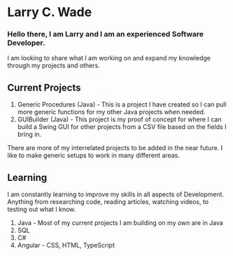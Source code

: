 # Larry C. Wade
### Hello there, I am Larry and I am an experienced Software Developer.
I am looking to share what I am working on and expand my knowledge through my projects and others.

## Current Projects
1. Generic Procedures  (Java) - This is a project I have created so I can pull more generic functions for my other Java projects when needed.
2. GUIBuilder (Java) - This project is my proof of concept for where I can build a Swing GUI for other projects from a CSV file based on the fields I bring in.

There are more of my interrelated projects to be added in the near future.  I like to make generic setups to work in many different areas.

## Learning
I am constantly learning to improve my skills in all aspects of Development.  Anything from researching code, reading articles, watching videos, to testing out what I know.
1. Java - Most of my current projects I am building on my own are in Java
2. SQL
3. C#
4. Angular - CSS, HTML, TypeScript

<!--
**androfrost/androfrost** is a ✨ _special_ ✨ repository because its `README.md` (this file) appears on your GitHub profile.

Here are some ideas to get you started:

- 🔭 I’m currently working on ...
- 🌱 I’m currently learning ...
- 👯 I’m looking to collaborate on ...
- 🤔 I’m looking for help with ...
- 💬 Ask me about ...
- 📫 How to reach me: ...
- 😄 Pronouns: ...
- ⚡ Fun fact: ...
-->
